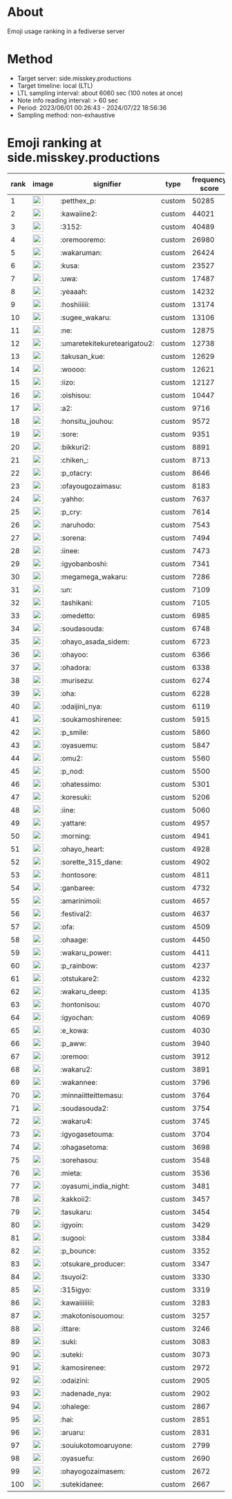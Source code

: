 # About
Emoji usage ranking in a fediverse server

# Method
- Target server: side.misskey.productions
- Target timeline: local (LTL)
- LTL sampling interval: about 6060 sec (100 notes at once)
- Note info reading interval: > 60 sec
- Period: 2023/06/01 00:26:43 - 2024/07/22 18:56:36 
- Sampling method: non-exhaustive

# Emoji ranking at side.misskey.productions

|rank|image|signifier|type|frequency score|
|----|----|----|----|----|
|1|<img height="24" src="https://side.misskey.productions/emoji/petthex_p.webp">|:petthex_p:|custom|50285|
|2|<img height="24" src="https://side.misskey.productions/emoji/kawaiine2.webp">|:kawaiine2:|custom|44021|
|3|<img height="24" src="https://side.misskey.productions/emoji/3152.webp">|:3152:|custom|40489|
|4|<img height="24" src="https://side.misskey.productions/emoji/oremooremo.webp">|:oremooremo:|custom|26980|
|5|<img height="24" src="https://side.misskey.productions/emoji/wakaruman.webp">|:wakaruman:|custom|26424|
|6|<img height="24" src="https://side.misskey.productions/emoji/kusa.webp">|:kusa:|custom|23527|
|7|<img height="24" src="https://side.misskey.productions/emoji/uwa.webp">|:uwa:|custom|17487|
|8|<img height="24" src="https://side.misskey.productions/emoji/yeaaah.webp">|:yeaaah:|custom|14232|
|9|<img height="24" src="https://side.misskey.productions/emoji/hoshiiiiii.webp">|:hoshiiiiii:|custom|13174|
|10|<img height="24" src="https://side.misskey.productions/emoji/sugee_wakaru.webp">|:sugee_wakaru:|custom|13106|
|11|<img height="24" src="https://side.misskey.productions/emoji/ne.webp">|:ne:|custom|12875|
|12|<img height="24" src="https://side.misskey.productions/emoji/umaretekitekuretearigatou2.webp">|:umaretekitekuretearigatou2:|custom|12738|
|13|<img height="24" src="https://side.misskey.productions/emoji/takusan_kue.webp">|:takusan_kue:|custom|12629|
|14|<img height="24" src="https://side.misskey.productions/emoji/woooo.webp">|:woooo:|custom|12621|
|15|<img height="24" src="https://side.misskey.productions/emoji/iizo.webp">|:iizo:|custom|12127|
|16|<img height="24" src="https://side.misskey.productions/emoji/oishisou.webp">|:oishisou:|custom|10447|
|17|<img height="24" src="https://side.misskey.productions/emoji/a2.webp">|:a2:|custom|9716|
|18|<img height="24" src="https://side.misskey.productions/emoji/honsitu_jouhou.webp">|:honsitu_jouhou:|custom|9572|
|19|<img height="24" src="https://side.misskey.productions/emoji/sore.webp">|:sore:|custom|9351|
|20|<img height="24" src="https://side.misskey.productions/emoji/bikkuri2.webp">|:bikkuri2:|custom|8891|
|21|<img height="24" src="https://side.misskey.productions/emoji/chiken_.webp">|:chiken_:|custom|8713|
|22|<img height="24" src="https://side.misskey.productions/emoji/p_otacry.webp">|:p_otacry:|custom|8646|
|23|<img height="24" src="https://side.misskey.productions/emoji/ofayougozaimasu.webp">|:ofayougozaimasu:|custom|8183|
|24|<img height="24" src="https://side.misskey.productions/emoji/yahho.webp">|:yahho:|custom|7637|
|25|<img height="24" src="https://side.misskey.productions/emoji/p_cry.webp">|:p_cry:|custom|7614|
|26|<img height="24" src="https://side.misskey.productions/emoji/naruhodo.webp">|:naruhodo:|custom|7543|
|27|<img height="24" src="https://side.misskey.productions/emoji/sorena.webp">|:sorena:|custom|7494|
|28|<img height="24" src="https://side.misskey.productions/emoji/iinee.webp">|:iinee:|custom|7473|
|29|<img height="24" src="https://side.misskey.productions/emoji/igyobanboshi.webp">|:igyobanboshi:|custom|7341|
|30|<img height="24" src="https://side.misskey.productions/emoji/megamega_wakaru.webp">|:megamega_wakaru:|custom|7286|
|31|<img height="24" src="https://side.misskey.productions/emoji/un.webp">|:un:|custom|7109|
|32|<img height="24" src="https://side.misskey.productions/emoji/tashikani.webp">|:tashikani:|custom|7105|
|33|<img height="24" src="https://side.misskey.productions/emoji/omedetto.webp">|:omedetto:|custom|6985|
|34|<img height="24" src="https://side.misskey.productions/emoji/soudasouda.webp">|:soudasouda:|custom|6748|
|35|<img height="24" src="https://side.misskey.productions/emoji/ohayo_asada_sidem.webp">|:ohayo_asada_sidem:|custom|6723|
|36|<img height="24" src="https://side.misskey.productions/emoji/ohayoo.webp">|:ohayoo:|custom|6366|
|37|<img height="24" src="https://side.misskey.productions/emoji/ohadora.webp">|:ohadora:|custom|6338|
|38|<img height="24" src="https://side.misskey.productions/emoji/murisezu.webp">|:murisezu:|custom|6274|
|39|<img height="24" src="https://side.misskey.productions/emoji/oha.webp">|:oha:|custom|6228|
|40|<img height="24" src="https://side.misskey.productions/emoji/odaijini_nya.webp">|:odaijini_nya:|custom|6119|
|41|<img height="24" src="https://side.misskey.productions/emoji/soukamoshirenee.webp">|:soukamoshirenee:|custom|5915|
|42|<img height="24" src="https://side.misskey.productions/emoji/p_smile.webp">|:p_smile:|custom|5860|
|43|<img height="24" src="https://side.misskey.productions/emoji/oyasuemu.webp">|:oyasuemu:|custom|5847|
|44|<img height="24" src="https://side.misskey.productions/emoji/omu2.webp">|:omu2:|custom|5560|
|45|<img height="24" src="https://side.misskey.productions/emoji/p_nod.webp">|:p_nod:|custom|5500|
|46|<img height="24" src="https://side.misskey.productions/emoji/ohatessimo.webp">|:ohatessimo:|custom|5301|
|47|<img height="24" src="https://side.misskey.productions/emoji/koresuki.webp">|:koresuki:|custom|5206|
|48|<img height="24" src="https://side.misskey.productions/emoji/iine.webp">|:iine:|custom|5060|
|49|<img height="24" src="https://side.misskey.productions/emoji/yattare.webp">|:yattare:|custom|4957|
|50|<img height="24" src="https://side.misskey.productions/emoji/morning.webp">|:morning:|custom|4941|
|51|<img height="24" src="https://side.misskey.productions/emoji/ohayo_heart.webp">|:ohayo_heart:|custom|4928|
|52|<img height="24" src="https://side.misskey.productions/emoji/sorette_315_dane.webp">|:sorette_315_dane:|custom|4902|
|53|<img height="24" src="https://side.misskey.productions/emoji/hontosore.webp">|:hontosore:|custom|4811|
|54|<img height="24" src="https://side.misskey.productions/emoji/ganbaree.webp">|:ganbaree:|custom|4732|
|55|<img height="24" src="https://side.misskey.productions/emoji/amarinimoii.webp">|:amarinimoii:|custom|4657|
|56|<img height="24" src="https://side.misskey.productions/emoji/festival2.webp">|:festival2:|custom|4637|
|57|<img height="24" src="https://side.misskey.productions/emoji/ofa.webp">|:ofa:|custom|4509|
|58|<img height="24" src="https://side.misskey.productions/emoji/ohaage.webp">|:ohaage:|custom|4450|
|59|<img height="24" src="https://side.misskey.productions/emoji/wakaru_power.webp">|:wakaru_power:|custom|4411|
|60|<img height="24" src="https://side.misskey.productions/emoji/p_rainbow.webp">|:p_rainbow:|custom|4237|
|61|<img height="24" src="https://side.misskey.productions/emoji/otstukare2.webp">|:otstukare2:|custom|4232|
|62|<img height="24" src="https://side.misskey.productions/emoji/wakaru_deep.webp">|:wakaru_deep:|custom|4135|
|63|<img height="24" src="https://side.misskey.productions/emoji/hontonisou.webp">|:hontonisou:|custom|4070|
|64|<img height="24" src="https://side.misskey.productions/emoji/igyochan.webp">|:igyochan:|custom|4069|
|65|<img height="24" src="https://side.misskey.productions/emoji/e_kowa.webp">|:e_kowa:|custom|4030|
|66|<img height="24" src="https://side.misskey.productions/emoji/p_aww.webp">|:p_aww:|custom|3940|
|67|<img height="24" src="https://side.misskey.productions/emoji/oremoo.webp">|:oremoo:|custom|3912|
|68|<img height="24" src="https://side.misskey.productions/emoji/wakaru2.webp">|:wakaru2:|custom|3891|
|69|<img height="24" src="https://side.misskey.productions/emoji/wakannee.webp">|:wakannee:|custom|3796|
|70|<img height="24" src="https://side.misskey.productions/emoji/minnaiitteittemasu.webp">|:minnaiitteittemasu:|custom|3764|
|71|<img height="24" src="https://side.misskey.productions/emoji/soudasouda2.webp">|:soudasouda2:|custom|3754|
|72|<img height="24" src="https://side.misskey.productions/emoji/wakaru4.webp">|:wakaru4:|custom|3745|
|73|<img height="24" src="https://side.misskey.productions/emoji/igyogasetouma.webp">|:igyogasetouma:|custom|3704|
|74|<img height="24" src="https://side.misskey.productions/emoji/ohagasetoma.webp">|:ohagasetoma:|custom|3698|
|75|<img height="24" src="https://side.misskey.productions/emoji/sorehasou.webp">|:sorehasou:|custom|3548|
|76|<img height="24" src="https://side.misskey.productions/emoji/mieta.webp">|:mieta:|custom|3536|
|77|<img height="24" src="https://side.misskey.productions/emoji/oyasumi_india_night.webp">|:oyasumi_india_night:|custom|3481|
|78|<img height="24" src="https://side.misskey.productions/emoji/kakkoii2.webp">|:kakkoii2:|custom|3457|
|79|<img height="24" src="https://side.misskey.productions/emoji/tasukaru.webp">|:tasukaru:|custom|3454|
|80|<img height="24" src="https://side.misskey.productions/emoji/igyoin.webp">|:igyoin:|custom|3429|
|81|<img height="24" src="https://side.misskey.productions/emoji/sugooi.webp">|:sugooi:|custom|3384|
|82|<img height="24" src="https://side.misskey.productions/emoji/p_bounce.webp">|:p_bounce:|custom|3352|
|83|<img height="24" src="https://side.misskey.productions/emoji/otsukare_producer.webp">|:otsukare_producer:|custom|3347|
|84|<img height="24" src="https://side.misskey.productions/emoji/tsuyoi2.webp">|:tsuyoi2:|custom|3330|
|85|<img height="24" src="https://side.misskey.productions/emoji/315igyo.webp">|:315igyo:|custom|3319|
|86|<img height="24" src="https://side.misskey.productions/emoji/kawaiiiiiiii.webp">|:kawaiiiiiiii:|custom|3283|
|87|<img height="24" src="https://side.misskey.productions/emoji/makotonisouomou.webp">|:makotonisouomou:|custom|3257|
|88|<img height="24" src="https://side.misskey.productions/emoji/ittare.webp">|:ittare:|custom|3246|
|89|<img height="24" src="https://side.misskey.productions/emoji/suki.webp">|:suki:|custom|3083|
|90|<img height="24" src="https://side.misskey.productions/emoji/suteki.webp">|:suteki:|custom|3073|
|91|<img height="24" src="https://side.misskey.productions/emoji/kamosirenee.webp">|:kamosirenee:|custom|2972|
|92|<img height="24" src="https://side.misskey.productions/emoji/odaizini.webp">|:odaizini:|custom|2905|
|93|<img height="24" src="https://side.misskey.productions/emoji/nadenade_nya.webp">|:nadenade_nya:|custom|2902|
|94|<img height="24" src="https://side.misskey.productions/emoji/ohalege.webp">|:ohalege:|custom|2867|
|95|<img height="24" src="https://side.misskey.productions/emoji/hai.webp">|:hai:|custom|2851|
|96|<img height="24" src="https://side.misskey.productions/emoji/aruaru.webp">|:aruaru:|custom|2831|
|97|<img height="24" src="https://side.misskey.productions/emoji/souiukotomoaruyone.webp">|:souiukotomoaruyone:|custom|2799|
|98|<img height="24" src="https://side.misskey.productions/emoji/oyasuefu.webp">|:oyasuefu:|custom|2690|
|99|<img height="24" src="https://side.misskey.productions/emoji/ohayogozaimasem.webp">|:ohayogozaimasem:|custom|2672|
|100|<img height="24" src="https://side.misskey.productions/emoji/sutekidanee.webp">|:sutekidanee:|custom|2667|
